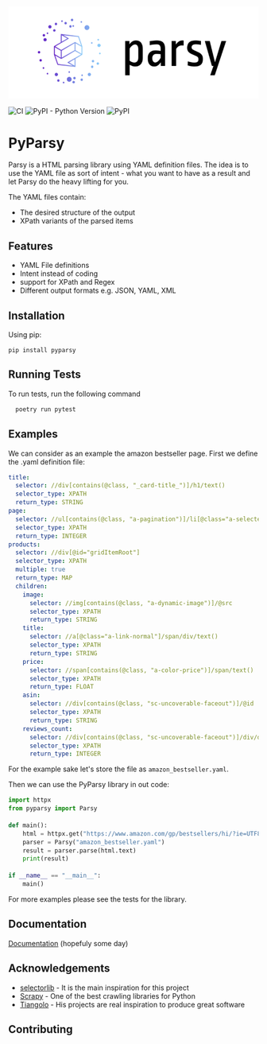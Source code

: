 ![Logo](images/parsy-logo.png)

![CI](https://github.com/vkolev/parsy/actions/workflows/main.yml/badge.svg?branch=master) ![PyPI - Python Version](https://img.shields.io/pypi/pyversions/pyparsy) ![PyPI](https://img.shields.io/pypi/v/pyparsy)

# PyParsy

Parsy is a HTML parsing library using YAML definition files. The idea is to use the YAML file as
sort of intent - what you want to have as a result and let Parsy do the heavy lifting for you.

The YAML files contain:
- The desired structure of the output
- XPath variants of the parsed items

## Features

- YAML File definitions
- Intent instead of coding
- support for XPath and Regex
- Different output formats e.g. JSON, YAML, XML

## Installation

Using pip:
```shell
pip install pyparsy
```

## Running Tests

To run tests, run the following command

```bash
  poetry run pytest
```

## Examples

We can consider as an example the amazon bestseller page. First we define the .yaml definition file:

```yaml
title:
  selector: //div[contains(@class, "_card-title_")]/h1/text()
  selector_type: XPATH
  return_type: STRING
page:
  selector: //ul[contains(@class, "a-pagination")]/li[@class="a-selected"]/a/text()
  selector_type: XPATH
  return_type: INTEGER
products:
  selector: //div[@id="gridItemRoot"]
  selector_type: XPATH
  multiple: true
  return_type: MAP
  children:
    image:
      selector: //img[contains(@class, "a-dynamic-image")]/@src
      selector_type: XPATH
      return_type: STRING
    title:
      selector: //a[@class="a-link-normal"]/span/div/text()
      selector_type: XPATH
      return_type: STRING
    price:
      selector: //span[contains(@class, "a-color-price")]/span/text()
      selector_type: XPATH
      return_type: FLOAT
    asin:
      selector: //div[contains(@class, "sc-uncoverable-faceout")]/@id
      selector_type: XPATH
      return_type: STRING
    reviews_count:
      selector: //div[contains(@class, "sc-uncoverable-faceout")]/div/div/a/span/text()
      selector_type: XPATH
      return_type: INTEGER
```

For the example sake let's store the file as `amazon_bestseller.yaml`.

Then we can use the PyParsy library in out code:

```python
import httpx
from pyparsy import Parsy

def main():
    html = httpx.get("https://www.amazon.com/gp/bestsellers/hi/?ie=UTF8&ref_=sv_hg_1")
    parser = Parsy("amazon_bestseller.yaml")
    result = parser.parse(html.text)
    print(result)
    
if __name__ == "__main__":
    main()
```

For more examples please see the tests for the library.

## Documentation

[Documentation](https://parsy.readthedocs.com) (hopefuly some day)

## Acknowledgements

 - [selectorlib](https://selectorlib.com/) - It is the main inspiration for this project
 - [Scrapy](https://scrapy.org/) - One of the best crawling libraries for Python
 - [Tiangolo](https://tiangolo.com/projects) - His projects are real inspiration to produce great software


## Contributing

